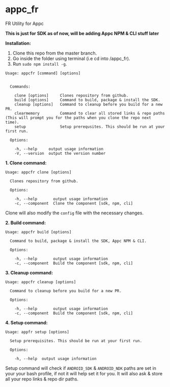 # appc_fr
FR Utility for Appc

**This is just for SDK as of now, will be adding Appc NPM & CLI stuff later**

**Installation:**

1. Clone this repo from the master branch.
2. Go inside the folder using terminal (i.e cd into /appc_fr).
3. Run `sudo npm install -g`.

```
Usage: appcfr [command] [options]


  Commands:

    clone [options]     Clones repository from github.
    build [options]     Command to build, package & install the SDK.
    cleanup [options]   Command to cleanup before you build for a new PR.
    clearmemory         Command to clear all stored links & repo paths (This will prompt you for the paths when you clone the repo next time).
    setup               Setup prerequsites. This should be run at your first run.

  Options:

    -h, --help     output usage information
    -V, --version  output the version number
```

**1. Clone command:**
```
Usage: appcfr clone [options]

  Clones repository from github.

  Options:

    -h, --help       output usage information
    -c, --component  Clone the component [sdk, npm, cli]
```
Clone will also modify the `config` file with the necessary changes.

**2. Build command:**
```
Usage: appcfr build [options]

  Command to build, package & install the SDK, Appc NPM & CLI.

  Options:

    -h, --help       output usage information
    -c, --component  Build the component [sdk, npm, cli]
 ```
**3. Cleanup command:**
```
Usage: appcfr cleanup [options]

  Command to cleanup before you build for a new PR.

  Options:

    -h, --help       output usage information
    -c, --component  Build the component [sdk, npm, cli]
```
**4. Setup command:**
```
Usage: appfr setup [options]

  Setup prerequisites. This should be run at your first run.

  Options:

    -h, --help  output usage information
```
Setup command will check if `ANDROID_SDK` & `ANDROID_NDK` paths are set in your your bash profile, if not it will help set it for you. 
It will also ask & store all your repo links & repo dir paths.
